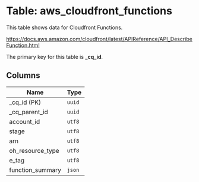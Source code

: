 # Table: aws_cloudfront_functions

This table shows data for Cloudfront Functions.

https://docs.aws.amazon.com/cloudfront/latest/APIReference/API_DescribeFunction.html

The primary key for this table is **_cq_id**.

## Columns

| Name          | Type          |
| ------------- | ------------- |
|_cq_id (PK)|`uuid`|
|_cq_parent_id|`uuid`|
|account_id|`utf8`|
|stage|`utf8`|
|arn|`utf8`|
|oh_resource_type|`utf8`|
|e_tag|`utf8`|
|function_summary|`json`|